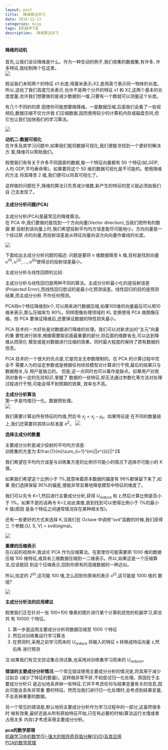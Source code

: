 ```yaml
---
layout: post
title:  降维算法学习
date: 2016-12-13
categories: blog
tags: [机器学习]
description:  降维算法学习
---
```


#### 降维的动机     

首先,让我们谈论降维是什么。作为一种生动的例子,我们收集的数据集,有许多, 许多特征,我绘制两个在这里。       
![](https://raw.githubusercontent.com/whuhan2013/myImage/master/machineLearning/class9/p1.png)     

假设我们未知两个的特征 x1:长度:用厘米表示;X2,是用英寸表示同一物体的长度。
所以,这给了我们高度冗余表示,也许不是两个分开的特征 x1 和 X2,这两个基本的长 度度量,也许我们想要做的是减少数据到一维,只要有一个数就可以测量这个长度。     

有几个不同的的原 因使你可能想要做降维。一是数据压缩,后面我们会看了一些视频后,数据压缩不仅允许我 们压缩数据,因而使用较少的计算机内存或磁盘空间,但它也让我们加快我们的学习算法。     

![](https://raw.githubusercontent.com/whuhan2013/myImage/master/machineLearning/class9/p2.png) 

**动机二:数据可视化**      
在许多及其学习问题中,如果我们能将数据可视化,我们便能寻找到一个更好的解决方 案,降维可以帮助我们。     

假使我们有有关于许多不同国家的数据,每一个特征向量都有 50 个特征(如,GDP, 人均 GDP,平均寿命等)。如果要将这个 50 维的数据可视化是不可能的。使用降维的方法 将其降至 2 维,我们便可以将其可视化了。   

这样做的问题在于,降维的算法只负责减少维数,新产生的特征的意义就必须由我们自 己去发现了。   

#### 主成分分析问题(PCA)     

主成分分析(PCA)是最常见的降维算法。     
在 PCA 中,我们要做的是找到一个方向向量(Vector direction),当我们把所有的数据 都 投射到该向量上时,我们希望投射平均均方误差能尽可能地小。方向向量是一个经过原 点的向量,而投射误差是从特征向量向该方向向量作垂线的长度。  

![](https://raw.githubusercontent.com/whuhan2013/myImage/master/machineLearning/class9/p3.png) 

下面给出主成分分析问题的描述:
问题是要将 n 维数据降至 k 维,目标是找到向量 $u^{(1)},u^{(2)},...,u^{(k)}$使得总的投射误差最小。 

主成分分析与线性回顾的比较:  

主成分分析与线性回归是两种不同的算法。主成分分析最小化的是投射误差(Projected Error),而线性回归尝试的是最小化预测误差。线性回归的目的是预测结果,而主成分分析 不作任何预测。

PCA将n个特征降维到k个,可以用来进行数据压缩,如果100维的向量最后可以用10维来表示,那么压缩率为 90%。同样图像处理领域的 KL 变换使用 PCA 做图像压缩。但 PCA 要保证降维后,还要保证数据的特性损失最小。

PCA 技术的一大好处是对数据进行降维的处理。我们可以对新求出的“主元”向量的重 要性进行排序,根据需要取前面最重要的部分,将后面的维数省去,可以达到降维从而简化 模型或是对数据进行压缩的效果。同时最大程度的保持了原有数据的信息。

PCA 技术的一个很大的优点是,它是完全无参数限制的。在 PCA 的计算过程中完全不 需要人为的设定参数或是根据任何经验模型对计算进行干预,最后的结果只与数据相关,与 用户是独立的。
但是,这一点同时也可以看作是缺点。如果用户对观测对象有一定的先验知识,掌握了 数据的一些特征,却无法通过参数化等方法对处理过程进行干预,可能会得不到预期的效果, 效率也不高。   


**主成分分析算法**      
第一步是均值归一化。数据预处理。     
![](https://raw.githubusercontent.com/whuhan2013/myImage/master/machineLearning/class9/p4.png) 

我们需要计算出所有特征的均值,然后令 $x_j= x_j -μ_j$。如果特征是 在不同的数量级上,我们还需要将其除以标准差 $σ^2$。
![](https://raw.githubusercontent.com/whuhan2013/myImage/master/machineLearning/class9/p5.png) 

**选择主成分的数量**       

主要成分分析是减少投射的平均均方误差:     
训练集的方差为:$\frac{1}{m}\sum_{i=1}^{m}||x^{(i)}||^2$    

我们希望在平均均方误差与训练集方差的比例尽可能小的情况下选择尽可能小的 K 值。 

如果我们希望这个比例小于 1%,就意味着原本数据的偏差有 99%都保留下来了,如果
我们选择保留 95%的偏差,便能非常显著地降低模型中特征的维度了。

我们可以先令 K=1,然后进行主要成分分析,获得 $U_{reduce}$ 和 z,然后计算比例是否小于 1%。如果不是的话再令 K=2,如此类推,直到找到可以使得比例小于 1%的最小 K 值(原因
是各个特征之间通常情况存在某种相关性)。

还有一些更好的方式来选择 K,当我们在 Octave 中调用“svd”函数的时候,我们获得三
个参数:[U, S, V] = svd(sigma)。

![](https://raw.githubusercontent.com/whuhan2013/myImage/master/machineLearning/class9/p6.png)

**重建的压缩表示**     
在以前的视频中,我谈论 PCA 作为压缩算法。在那里你可能需要把 1000 维的数据压缩 100 维特征,或具有三维数据压缩到一二维表示。所以,如果这是一个压缩算法,应该能回 到这个压缩表示,回到你原有的高维数据的一种近似。

所以,给定的 $Z^{(i)}$,这可能 100 维,怎么回到你原来的表示 $x^{(i)}$,这可能是 1000 维的 数组?   

![](https://raw.githubusercontent.com/whuhan2013/myImage/master/machineLearning/class9/p7.png)

**主成分分析法的应用建议**    

假使我们正在针对一张 100×100 像素的图片进行某个计算机视觉的机器学习,即总共 有 10000 个特征。    
1. 第一步是运用主要成分分析将数据压缩至 1000 个特征      
2. 然后对训练集运行学习算法      
3. 在预测时,采用之前学习而来的 $U_{reduce}$ 将输入的特征 x 转换成特征向量 z,然后再 进行预测

注:如果我们有交叉验证集合测试集,也采用对训练集学习而来的 $U_{reduce}$。   

**错误的主要成分分析情况**:一个常见错误使用主要成分分析的情况是,将其用于减少过拟合 (减少了特征的数量)。这样做非常不好,不如尝试归一化处理。原因在于主要成分分析只 是近似地丢弃掉一些特征,它并不考虑任何与结果变量有关的信息,因此可能会丢失非常重 要的特征。然而当我们进行归一化处理时,会考虑到结果变量,不会丢掉重要的数据。

另一个常见的错误是,默认地将主要成分分析作为学习过程中的一部分,这虽然很多时 候有效果,最好还是从所有原始特征开始,只在有必要的时候(算法运行太慢或者占用太多 内存)才考虑采用主要成分分析。   

**pca的数学原理**    
[机器学习中的数学(5)-强大的矩阵奇异值分解(SVD)及其应用](http://www.cnblogs.com/LeftNotEasy/archive/2011/01/19/svd-and-applications.html)      
[PCA的数学原理](http://blog.codinglabs.org/articles/pca-tutorial.html)

